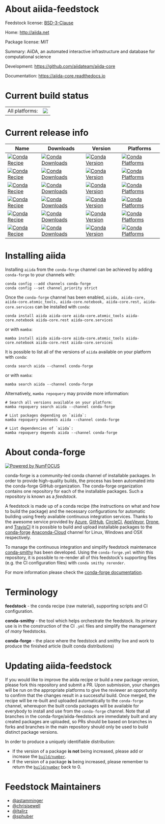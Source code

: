 About aiida-feedstock
=====================

Feedstock license: [BSD-3-Clause](https://github.com/conda-forge/aiida-core-feedstock/blob/main/LICENSE.txt)

Home: http://aiida.net

Package license: MIT

Summary: AiiDA, an automated interactive infrastructure and database for computational science

Development: https://github.com/aiidateam/aiida-core

Documentation: https://aiida-core.readthedocs.io

Current build status
====================


<table><tr><td>All platforms:</td>
    <td>
      <a href="https://dev.azure.com/conda-forge/feedstock-builds/_build/latest?definitionId=2337&branchName=main">
        <img src="https://dev.azure.com/conda-forge/feedstock-builds/_apis/build/status/aiida-core-feedstock?branchName=main">
      </a>
    </td>
  </tr>
</table>

Current release info
====================

| Name | Downloads | Version | Platforms |
| --- | --- | --- | --- |
| [![Conda Recipe](https://img.shields.io/badge/recipe-aiida-green.svg)](https://anaconda.org/conda-forge/aiida) | [![Conda Downloads](https://img.shields.io/conda/dn/conda-forge/aiida.svg)](https://anaconda.org/conda-forge/aiida) | [![Conda Version](https://img.shields.io/conda/vn/conda-forge/aiida.svg)](https://anaconda.org/conda-forge/aiida) | [![Conda Platforms](https://img.shields.io/conda/pn/conda-forge/aiida.svg)](https://anaconda.org/conda-forge/aiida) |
| [![Conda Recipe](https://img.shields.io/badge/recipe-aiida--core-green.svg)](https://anaconda.org/conda-forge/aiida-core) | [![Conda Downloads](https://img.shields.io/conda/dn/conda-forge/aiida-core.svg)](https://anaconda.org/conda-forge/aiida-core) | [![Conda Version](https://img.shields.io/conda/vn/conda-forge/aiida-core.svg)](https://anaconda.org/conda-forge/aiida-core) | [![Conda Platforms](https://img.shields.io/conda/pn/conda-forge/aiida-core.svg)](https://anaconda.org/conda-forge/aiida-core) |
| [![Conda Recipe](https://img.shields.io/badge/recipe-aiida--core.atomic_tools-green.svg)](https://anaconda.org/conda-forge/aiida-core.atomic_tools) | [![Conda Downloads](https://img.shields.io/conda/dn/conda-forge/aiida-core.atomic_tools.svg)](https://anaconda.org/conda-forge/aiida-core.atomic_tools) | [![Conda Version](https://img.shields.io/conda/vn/conda-forge/aiida-core.atomic_tools.svg)](https://anaconda.org/conda-forge/aiida-core.atomic_tools) | [![Conda Platforms](https://img.shields.io/conda/pn/conda-forge/aiida-core.atomic_tools.svg)](https://anaconda.org/conda-forge/aiida-core.atomic_tools) |
| [![Conda Recipe](https://img.shields.io/badge/recipe-aiida--core.notebook-green.svg)](https://anaconda.org/conda-forge/aiida-core.notebook) | [![Conda Downloads](https://img.shields.io/conda/dn/conda-forge/aiida-core.notebook.svg)](https://anaconda.org/conda-forge/aiida-core.notebook) | [![Conda Version](https://img.shields.io/conda/vn/conda-forge/aiida-core.notebook.svg)](https://anaconda.org/conda-forge/aiida-core.notebook) | [![Conda Platforms](https://img.shields.io/conda/pn/conda-forge/aiida-core.notebook.svg)](https://anaconda.org/conda-forge/aiida-core.notebook) |
| [![Conda Recipe](https://img.shields.io/badge/recipe-aiida--core.rest-green.svg)](https://anaconda.org/conda-forge/aiida-core.rest) | [![Conda Downloads](https://img.shields.io/conda/dn/conda-forge/aiida-core.rest.svg)](https://anaconda.org/conda-forge/aiida-core.rest) | [![Conda Version](https://img.shields.io/conda/vn/conda-forge/aiida-core.rest.svg)](https://anaconda.org/conda-forge/aiida-core.rest) | [![Conda Platforms](https://img.shields.io/conda/pn/conda-forge/aiida-core.rest.svg)](https://anaconda.org/conda-forge/aiida-core.rest) |
| [![Conda Recipe](https://img.shields.io/badge/recipe-aiida--core.services-green.svg)](https://anaconda.org/conda-forge/aiida-core.services) | [![Conda Downloads](https://img.shields.io/conda/dn/conda-forge/aiida-core.services.svg)](https://anaconda.org/conda-forge/aiida-core.services) | [![Conda Version](https://img.shields.io/conda/vn/conda-forge/aiida-core.services.svg)](https://anaconda.org/conda-forge/aiida-core.services) | [![Conda Platforms](https://img.shields.io/conda/pn/conda-forge/aiida-core.services.svg)](https://anaconda.org/conda-forge/aiida-core.services) |

Installing aiida
================

Installing `aiida` from the `conda-forge` channel can be achieved by adding `conda-forge` to your channels with:

```
conda config --add channels conda-forge
conda config --set channel_priority strict
```

Once the `conda-forge` channel has been enabled, `aiida, aiida-core, aiida-core.atomic_tools, aiida-core.notebook, aiida-core.rest, aiida-core.services` can be installed with `conda`:

```
conda install aiida aiida-core aiida-core.atomic_tools aiida-core.notebook aiida-core.rest aiida-core.services
```

or with `mamba`:

```
mamba install aiida aiida-core aiida-core.atomic_tools aiida-core.notebook aiida-core.rest aiida-core.services
```

It is possible to list all of the versions of `aiida` available on your platform with `conda`:

```
conda search aiida --channel conda-forge
```

or with `mamba`:

```
mamba search aiida --channel conda-forge
```

Alternatively, `mamba repoquery` may provide more information:

```
# Search all versions available on your platform:
mamba repoquery search aiida --channel conda-forge

# List packages depending on `aiida`:
mamba repoquery whoneeds aiida --channel conda-forge

# List dependencies of `aiida`:
mamba repoquery depends aiida --channel conda-forge
```


About conda-forge
=================

[![Powered by
NumFOCUS](https://img.shields.io/badge/powered%20by-NumFOCUS-orange.svg?style=flat&colorA=E1523D&colorB=007D8A)](https://numfocus.org)

conda-forge is a community-led conda channel of installable packages.
In order to provide high-quality builds, the process has been automated into the
conda-forge GitHub organization. The conda-forge organization contains one repository
for each of the installable packages. Such a repository is known as a *feedstock*.

A feedstock is made up of a conda recipe (the instructions on what and how to build
the package) and the necessary configurations for automatic building using freely
available continuous integration services. Thanks to the awesome service provided by
[Azure](https://azure.microsoft.com/en-us/services/devops/), [GitHub](https://github.com/),
[CircleCI](https://circleci.com/), [AppVeyor](https://www.appveyor.com/),
[Drone](https://cloud.drone.io/welcome), and [TravisCI](https://travis-ci.com/)
it is possible to build and upload installable packages to the
[conda-forge](https://anaconda.org/conda-forge) [Anaconda-Cloud](https://anaconda.org/)
channel for Linux, Windows and OSX respectively.

To manage the continuous integration and simplify feedstock maintenance
[conda-smithy](https://github.com/conda-forge/conda-smithy) has been developed.
Using the ``conda-forge.yml`` within this repository, it is possible to re-render all of
this feedstock's supporting files (e.g. the CI configuration files) with ``conda smithy rerender``.

For more information please check the [conda-forge documentation](https://conda-forge.org/docs/).

Terminology
===========

**feedstock** - the conda recipe (raw material), supporting scripts and CI configuration.

**conda-smithy** - the tool which helps orchestrate the feedstock.
                   Its primary use is in the construction of the CI ``.yml`` files
                   and simplify the management of *many* feedstocks.

**conda-forge** - the place where the feedstock and smithy live and work to
                  produce the finished article (built conda distributions)


Updating aiida-feedstock
========================

If you would like to improve the aiida recipe or build a new
package version, please fork this repository and submit a PR. Upon submission,
your changes will be run on the appropriate platforms to give the reviewer an
opportunity to confirm that the changes result in a successful build. Once
merged, the recipe will be re-built and uploaded automatically to the
`conda-forge` channel, whereupon the built conda packages will be available for
everybody to install and use from the `conda-forge` channel.
Note that all branches in the conda-forge/aiida-feedstock are
immediately built and any created packages are uploaded, so PRs should be based
on branches in forks and branches in the main repository should only be used to
build distinct package versions.

In order to produce a uniquely identifiable distribution:
 * If the version of a package **is not** being increased, please add or increase
   the [``build/number``](https://docs.conda.io/projects/conda-build/en/latest/resources/define-metadata.html#build-number-and-string).
 * If the version of a package **is** being increased, please remember to return
   the [``build/number``](https://docs.conda.io/projects/conda-build/en/latest/resources/define-metadata.html#build-number-and-string)
   back to 0.

Feedstock Maintainers
=====================

* [@astamminger](https://github.com/astamminger/)
* [@chrisjsewell](https://github.com/chrisjsewell/)
* [@ltalirz](https://github.com/ltalirz/)
* [@sphuber](https://github.com/sphuber/)

